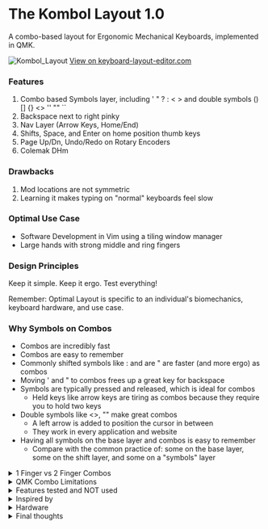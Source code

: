 # The Kombol Layout 1.0
A combo-based layout for Ergonomic Mechanical Keyboards, implemented in QMK.

![Kombol_Layout](https://user-images.githubusercontent.com/72839499/109599042-878b8080-7ae8-11eb-8c5c-33f68d6a07be.png)
[View on keyboard-layout-editor.com](http://www.keyboard-layout-editor.com/#/gists/c77544667b70d4c1fbf701af219d2cd7)


### Features
1. Combo based Symbols layer, including ' " ? : < > and double symbols () [] {} <> '' "" ``
1. Backspace next to right pinky
1. Nav Layer (Arrow Keys, Home/End)
1. Shifts, Space, and Enter on home position thumb keys
1. Page Up/Dn, Undo/Redo on Rotary Encoders
1. Colemak DHm

### Drawbacks
1. Mod locations are not symmetric
1. Learning it makes typing on "normal" keyboards feel slow

### Optimal Use Case
* Software Development in Vim using a tiling window manager
* Large hands with strong middle and ring fingers

### Design Principles
Keep it simple.
Keep it ergo.
Test everything!

Remember: Optimal Layout is specific to an individual's biomechanics, keyboard hardware, and use case.

### Why Symbols on Combos
* Combos are incredibly fast
* Combos are easy to remember
* Commonly shifted symbols like : and are " are faster (and more ergo) as combos
* Moving ' and " to combos frees up a great key for backspace
* Symbols are typically pressed and released, which is ideal for combos
  * Held keys like arrow keys are tiring as combos because they require you to hold two keys
* Double symbols like <>, "" make great combos
  * A left arrow is added to position the cursor in between
  * They work in every application and website
* Having all symbols on the base layer and combos is easy to remember
  * Compare with the common practice of: some on the base layer, some on the shift layer, and some on a "symbols" layer

<details>
<summary>1 Finger vs 2 Finger Combos</summary>

  Vertical Combos (@#$%) and Index Finger Horizontal Combos (! and ?) use a single finger to activate
  * This finger movement is fast and ergonomic because it is close to the home row position
  * Accidental activation is low because of the keys normally use the same finger
  * The mapping trys to put my most common symbols on the easiest combos (upper row, avoiding the pinky and ring fingers)

  All other Horizontal Combos and Diagonal Combos use two fingers to activate
  * The ergonomics of these combos is dependent on the shape you hand makes in pressing them
  * Accidental activation of these combos is possible at higher typing speeds
    * Adjusting COMBO_TERM helps minimize the vast majority of accidental activations
    * If accidental activation still occurs, you may need to take certain combos out or type text slightly slower
    * My testing revealed the increased speed in programming with symbols was worth the slight slowdown of text typing needed to avoid the remaining accidental triggers

</details>

<details>
<summary>QMK Combo Limitations</summary>

  Combos are amazing, but they are half baked in QMK.

  * At the time I wrote my layout, combos required massive boilerplate with silly things like counting and defining the total number of combos
    * I used a C preprocessor file from the community to make it tractable
      * If that file's functionality was incorporated into QMK, combos would be easier to use

  * Combos didn't work with home row mods, record macro keycodes, or tap dance keys, and this was not well documented
    * [A possible workaround from precondition](https://precondition.github.io/home-row-mods#using-mod-taps-in-combos)
    * Once QMK allows home row mods and combos on the same key, I will likely update my mod locations

</details>

<details>
  <summary>Features tested and NOT used</summary>
  
  1. Symbols on a layer
     * Symbols on combos tested more ergonomic, faster, and more enjoyable
  1. Arrow keys on mnei and neio (qwerty hjkl and jkl;)
     * As a long time vim user I was expecting to prefer mnei
     * Testing revealed neiu (jkli) to be most ergo because it put the the more frequent keys (down and right) on my strongest two fingers (middle and ring)
  1. Numbers on the home row, numbers on the top row
     * The numpad tested fastest and most usable, which I also did not expect
  1. F keys on the top row, and F keys on the numpad
     * F keys on the home row tested best, because of the frequency of pressing F1-F5
  1. [Home Row Mods](https://precondition.github.io/home-row-mods#using-mod-taps-in-combos) for all mods
     * Having mods on the index fingers tested poorly because they locked out 6 alpha keys per side
     * Shift on home thumb keys tested better, which I was not expecting
     * Home row mods tested poorly with Colemak DHm because the high speed rolls caused accidental triggering
  1. Backspace on a home thumb key
     * I thought backspace would be best on a home thumb because it is often pressed and held
     * Testing revealed that timing of the release was actually most important, and the pinky was more precise than the thumb
     * If I were using qwerty I would test backspace on the ; key
  1. Other combo locations
     * I tried over 100 combo pairs and only used the most ergonomic
     * The runners up are in the layout image as 'ghosted' keys, and can be used if needed
  1. Opposite hand layer activation (like miryoku)
     * Single hand layer activation tested faster for the the way I think and type
  1. Tap Dances (like CCCACV and dotSpaceShift)
     * Testing revealed them to be too slow compared to combos
  1. Common words as plover combos across both hands
     * For example, "the" as combo(t, e)
     * Extensive testing revealed they didn't save enough key presses to be worth the mental overhead and accidental triggering
</details>


<details>
  <summary>Inspired by</summary>

  [ifrd24](https://www.reddit.com/r/ErgoMechKeyboards/comments/ifrd24/my_36_key_layout_with_only_2_layers_and_lots_of/)

  [miryoku](https://github.com/manna-harbour/miryoku)

  [Colemak DHm](https://colemakmods.github.io/mod-dh/)

  [DreymaR](https://dreymar.colemak.org/)

  [sevanteri](https://github.com/sevanteri/qmk_firmware/tree/master/users/sevanteri)

</details>

<details>
  <summary>Hardware</summary>
 
  ![rightside](https://user-images.githubusercontent.com/72839499/113330394-ab5f0380-92ec-11eb-9613-ab4bc35da60b.jpg)
 
  ![leftside](https://user-images.githubusercontent.com/72839499/113330256-84083680-92ec-11eb-991e-735980d54327.jpg)

  ![back](https://user-images.githubusercontent.com/72839499/113330419-b3b73e80-92ec-11eb-8ad8-32c32e08f94b.jpg)



  Price | Part
  ----- | ----
  $34 | Kyria Rev 1.2 PCB kit w/ LEDs
  $8 | Low profile Mill Max sockets
  $39 | Elite-C 3.1 microcontrollers
  $72 | 62g Zilents v2 "silent tactile blue" switches
  $10 | Rotary encoders & knobs
  $41 | Splitkb Clear Low Profile Plate Case
  $84 | PMK Keycaps: Standard DSA & Flat
  $6 | TTRS Cable
  $15 | GRIFITI Fat Wrist Pads (cut & grinded to size)
  (Had) | USB-C cable
  (Had) | Bumpers for tenting

Total: $309


### Favorite Hardware Features

1. Kyria columnar stagger
1. Kyria thumb arc position and radius
1. Split
1. Tilting and tenting
1. Feel of pressing a single 62g Zilent Switch
1. Lower profile thumb keycaps
1. DSA keycaps for combos
1. Rotary Encoders

### Drawbacks
1. Plate case required heavy modification (see below)
1. TTRS & USB cables are awkward
1. Lack of dedicated number row for occasional use (numpad layer is tedious for mixed numbers and alphas)
1. Flat thumb keycaps are a great height but have no sculpting
1. Pressing two 62g zilents with one finger (e.g. for combos) is a little heavy
1. Upper thumb keys are not ergo enough to be useful
1. The 1u solder pads under the 2u thumb keys are rotated 90 degrees
   * This messes up the uniformity of the thumb arc and prevents non 4-way symmetric stems (like Choch low pro)
1. Wrist rests required heavy modification (cutting and grinding)

### Tried and NOT used
* Cherry Profile keycaps
  * Combos were harder on cherry profile keycaps because of the row height differences and tall height
  * Uniform height flater DSA profile keycaps tested much better for combos
* 2u thumb keys
  * Even with lube and high quality stabs, the 2u keys took too much effort to press and were less comfortable than the other 1u thumb keys
  * It was hard to get 2u keycaps, especially low profile
  * I deconstructed my board and re-built it with all 1u keys and was much happier (keep it simple)

 
Splitkb Plate Case Modifications

1. The pcb was just floating between the two acrylic layers, so removing keycaps pulls directly on the solder connections and moves the pcb up and down
   * I put bumpers between the top plate and pcb to fix this
1. The case resting flat on the desk was uncomfortable, and needed tilting and tenting to be usable
   * I tried Lego tenting but it was difficult to construct the right angles with Legos
     * When I finally got it, it made the board uncomfortably high off the desk
   * I ended up ditching the legos and using stick on bumpers to get the perfect tilt & tent
     * This was time consuming because each corner needed a different height, and they had to be perfectly balanced or the keyboard would wobble
1. With any tilting and tenting the plate case becomes quite high off the table, but it's only because of the acrylic on the bottom outside corner
   * I ended up grinding away the acrylic and a bit of the pcb on the bottom outside corners
     * This made it lower profile, and was worth the effort, but created refraction problems with the corner RGBs shining into the grinded edge
       * I regrinded a notch around the LEDs and put electrical tape over the sides so the light couldn't shine in

</details>

<details>
  <summary>Final thoughts</summary>

Custom keyboards are a fun hobby, but a large investment of time and money. It took months of researching, ordering, waiting, building, and tweaking to get useable hardware. Then months of designing, programming, testing, and debugging to get a comfortable layout.

In time vendors will hopefully make this process cheaper and easier.

I created wonderful hardware, but it's not perfect.
A better keyboard would be:
 * Full wireless
 * Lower profile
 * Lighter weight
 * More portable
 * More durable

and have:
 * Easily adjustable tent & tilt
 * Integrated wrist rests

Something like a cross between a Kyria/Elora and a GergoPlex Heavy.

The real innovation is in the layout I created. I love using it, and hope it will inspire you when you design your own layout.
</details>

